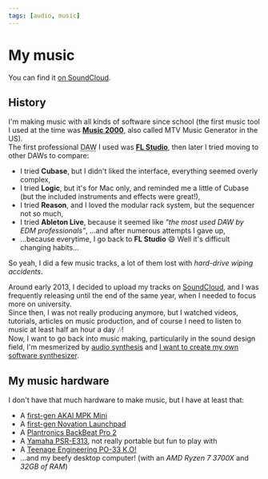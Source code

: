 ```yaml
---
tags: [audio, music]
---
```

<Back name="Experiments" />

# My music

You can find it [on SoundCloud](https://soundcloud.com/srynetix).

## History

I'm making music with all kinds of software since school (the first music tool I used at the time was [**Music 2000**](https://archive.org/details/Music2000CD), also called MTV Music Generator in the US).  
The first professional <abbr title="Digital Audio Workstation">DAW</abbr> I used was [**FL Studio**](https://www.image-line.com/), then later I tried moving to other DAWs to compare:
- I tried **Cubase**, but I didn't liked the interface, everything seemed overly complex,
- I tried **Logic**, but it's for Mac only, and reminded me a little of Cubase (but the included instruments and effects were great!),
- I tried **Reason**, and I loved the modular rack system, but the sequencer not so much,
- I tried **Ableton Live**, because it seemed like *"the most used DAW by EDM professionals"*, ...and after numerous attempts I gave up,
- ...because everytime, I go back to **FL Studio** :smile: Well it's difficult changing habits...

So yeah, I did a few music tracks, a lot of them lost with *hard-drive wiping accidents*.

Around early 2013, I decided to upload my tracks on [SoundCloud](https://soundcloud.com/srynetix), and I was frequently releasing until the end of the same year, when I needed to focus more on university.  
Since then, I was not really producing anymore, but I watched videos, tutorials, articles on music production, and of course I need to listen to music at least half an hour a day :notes:!  
Now, I want to go back into music making, particularily in the sound design field, I'm mesmerized by [audio synthesis](./csound.html) and [I want to create my own software synthesizer](./vst-rust.html).

## My music hardware

I don't have that much hardware to make music, but I have at least that:
- A [first-gen AKAI MPK Mini](https://www.amazon.fr/Akai-MPK-mini-MINI/dp/B00466HM28)
- A [first-gen Novation Launchpad](https://www.amazon.com/Novation-Launchpad-Controller-Discontinued-manufacturer/dp/B002TX7B4E)
- A [Plantronics BackBeat Pro 2](https://www.amazon.fr/Plantronics-Backbeat-Kits-Oreillette-Bluetooth/dp/B01MFGYF3I)
- A [Yamaha PSR-E313](https://www.amazon.com/Yamaha-PSR-E313-Sensitive-Portable-Keyboard/dp/B000Q6JEPU), not really portable but fun to play with
- A [Teenage Engineering PO-33 K.O!](https://www.amazon.fr/Teenage-Engineering-PO-33-K-O/dp/B079M56Z4G/)
- ...and my beefy desktop computer! (with an *AMD Ryzen 7 3700X* and *32GB of RAM*)
